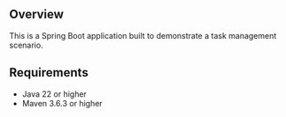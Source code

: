 ## Overview
This is a Spring Boot application built to demonstrate a task management scenario.


## Requirements

- Java 22 or higher
- Maven 3.6.3 or higher

